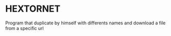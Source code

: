 # HEXTORNET

Program that duplicate by himself with differents names and download a file from a specific url
